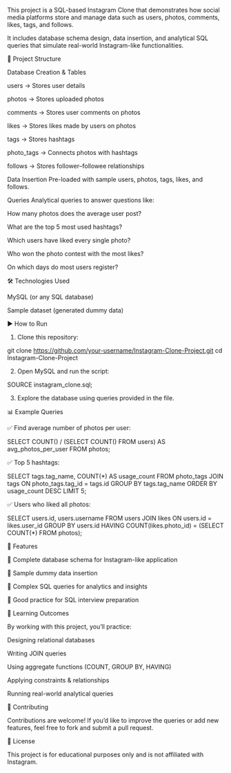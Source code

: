 This project is a SQL-based Instagram Clone that demonstrates how social media platforms store and manage data such as users, photos, comments, likes, tags, and follows.

It includes database schema design, data insertion, and analytical SQL queries that simulate real-world Instagram-like functionalities.

📂 Project Structure

Database Creation & Tables

users → Stores user details

photos → Stores uploaded photos

comments → Stores user comments on photos

likes → Stores likes made by users on photos

tags → Stores hashtags

photo_tags → Connects photos with hashtags

follows → Stores follower–followee relationships


Data Insertion
Pre-loaded with sample users, photos, tags, likes, and follows.

Queries
Analytical queries to answer questions like:

How many photos does the average user post?

What are the top 5 most used hashtags?

Which users have liked every single photo?

Who won the photo contest with the most likes?

On which days do most users register?

🛠️ Technologies Used

MySQL (or any SQL database)

Sample dataset (generated dummy data)

▶️ How to Run

1. Clone this repository:

git clone https://github.com/your-username/Instagram-Clone-Project.git
cd Instagram-Clone-Project


2. Open MySQL and run the script:

SOURCE instagram_clone.sql;


3. Explore the database using queries provided in the file.

📊 Example Queries

✅ Find average number of photos per user:

SELECT COUNT() / (SELECT COUNT() FROM users) 
AS avg_photos_per_user
FROM photos;

✅ Top 5 hashtags:

SELECT tags.tag_name, COUNT(*) AS usage_count
FROM photo_tags
JOIN tags ON photo_tags.tag_id = tags.id
GROUP BY tags.tag_name
ORDER BY usage_count DESC
LIMIT 5;

✅ Users who liked all photos:

SELECT users.id, users.username
FROM users
JOIN likes ON users.id = likes.user_id
GROUP BY users.id
HAVING COUNT(likes.photo_id) = (SELECT COUNT(*) FROM photos);

🚀 Features

📌 Complete database schema for Instagram-like application

📌 Sample dummy data insertion

📌 Complex SQL queries for analytics and insights

📌 Good practice for SQL interview preparation

📖 Learning Outcomes

By working with this project, you’ll practice:

Designing relational databases

Writing JOIN queries

Using aggregate functions (COUNT, GROUP BY, HAVING)

Applying constraints & relationships

Running real-world analytical queries

🤝 Contributing

Contributions are welcome! If you’d like to improve the queries or add new features, feel free to fork and submit a pull request.

📜 License

This project is for educational purposes only and is not affiliated with Instagram.

